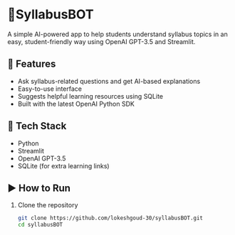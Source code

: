 # 📘SyllabusBOT

A simple AI-powered app to help students understand syllabus topics in an easy, student-friendly way using OpenAI GPT-3.5 and Streamlit.

## 🚀 Features
- Ask syllabus-related questions and get AI-based explanations
- Easy-to-use interface
- Suggests helpful learning resources using SQLite
- Built with the latest OpenAI Python SDK

## 🔧 Tech Stack
- Python
- Streamlit
- OpenAI GPT-3.5
- SQLite (for extra learning links)

## ▶️ How to Run

1. Clone the repository  
   ```bash
   git clone https://github.com/lokeshgoud-30/syllabusBOT.git
   cd syllabusBOT
